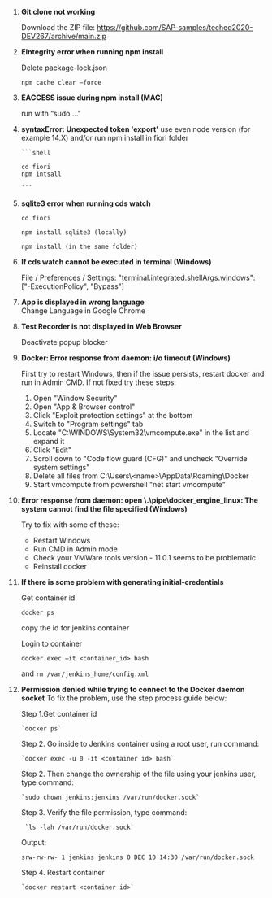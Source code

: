 1. **Git clone not working**

    Download the ZIP file: https://github.com/SAP-samples/teched2020-DEV267/archive/main.zip 

2. **EIntegrity error when running npm install** 

    Delete package-lock.json

    ```shell
    npm cache clear –force 
    ```

3. **EACCESS issue during npm install (MAC)** 

    run with “sudo …" 

4.  **syntaxError: Unexpected token 'export'**
        use even node version (for example 14.X)
        and/or run npm install in fiori folder 

        ```shell

        cd fiori
        npm intsall

        ```
5. **sqlite3 error when running cds watch** 

    ```shell
    cd fiori 

    npm install sqlite3 (locally) 

    npm install (in the same folder) 

    ```
6. **If cds watch cannot be executed in terminal (Windows)**

    File / Preferences / Settings: "terminal.integrated.shellArgs.windows": ["-ExecutionPolicy", "Bypass"] 

7. **App is displayed in wrong language**    
    Change Language in Google Chrome 

8. **Test Recorder is not displayed in Web Browser** 

    Deactivate popup blocker 

9. **Docker: Error response from daemon: i/o timeout (Windows)** 

    First try to restart Windows, then if the issue persists, restart docker and run in Admin CMD. If not fixed try these steps: 

   1. Open "Window Security" 
   2. Open "App & Browser control" 
   3. Click "Exploit protection settings" at the bottom 
   4. Switch to "Program settings" tab 
   5.  Locate "C:\WINDOWS\System32\vmcompute.exe" in the list and expand it 
   6.  Click "Edit" 
   7.  Scroll down to "Code flow guard (CFG)" and uncheck "Override system      settings" 
   8.  Delete all files from C:\Users\\&lt;name&gt;\AppData\Roaming\Docker 
   9.  Start vmcompute from powershell "net start vmcompute"  

10. **Error response from daemon: open \\.\pipe\docker_engine_linux: The system cannot find the file specified (Windows)** 

    Try to fix with some of these: 
    - Restart Windows 
    - Run CMD in Admin mode 
    - Check your VMWare tools version - 11.0.1 seems to be problematic 
    - Reinstall docker 

11. **If there is some problem with generating initial-credentials** 

    Get container id

    `docker ps`

    copy the id for jenkins container 

    Login to container 
    
    `docker exec –it <container_id> bash`
    
    and  `rm /var/jenkins_home/config.xml `

12. **Permission denied while trying to connect to the Docker daemon socket**
    To fix the problem, use the step process guide below:

    
    Step 1.Get container id

        `docker ps`

    Step 2. Go inside to Jenkins container using a root user, run command:

        `docker exec -u 0 -it <container id> bash`

    Step 2. Then change the ownership of the file using your jenkins user, type command:

        `sudo chown jenkins:jenkins /var/run/docker.sock`

    Step 3. Verify the file permission, type command:

         `ls -lah /var/run/docker.sock`
    Output:

        srw-rw-rw- 1 jenkins jenkins 0 DEC 10 14:30 /var/run/docker.sock
 
    Step 4. Restart container

        `docker restart <container id>`

